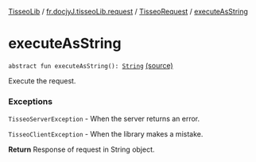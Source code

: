 [TisseoLib](../../index.md) / [fr.docjyJ.tisseoLib.request](../index.md) / [TisseoRequest](index.md) / [executeAsString](./execute-as-string.md)

# executeAsString

`abstract fun executeAsString(): `[`String`](https://kotlinlang.org/api/latest/jvm/stdlib/kotlin/-string/index.html) [(source)](https://github.com/docjyj/tisseoLib/tree/master/src/main/kotlin/fr/docjyJ/tisseoLib/request/TisseoRequest.kt#L28)

Execute the request.

### Exceptions

`TisseoServerException` - When the server returns an error.

`TisseoClientException` - When the library makes a mistake.

**Return**
Response of request in String object.

